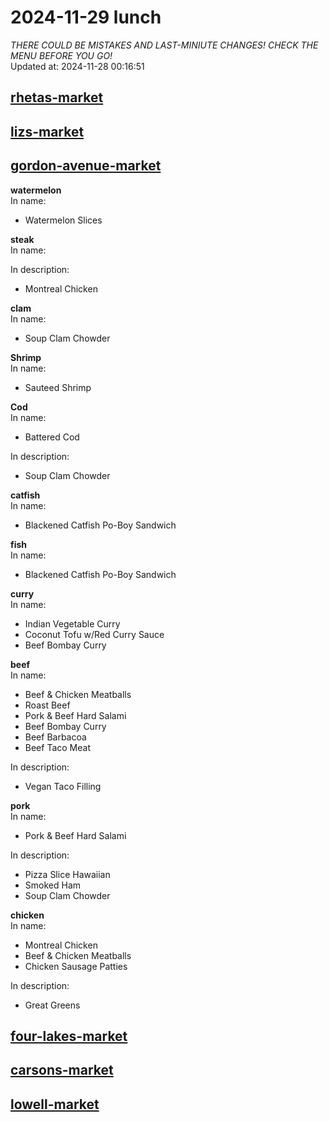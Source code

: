 # 2024-11-29 lunch  
*THERE COULD BE MISTAKES AND LAST-MINIUTE CHANGES! CHECK THE MENU BEFORE YOU GO!*  
Updated at: 2024-11-28 00:16:51  
## [rhetas-market](https://wisc-housingdining.nutrislice.com/menu/rhetas-market/lunch/2024-11-29)  
## [lizs-market](https://wisc-housingdining.nutrislice.com/menu/lizs-market/lunch/2024-11-29)  
## [gordon-avenue-market](https://wisc-housingdining.nutrislice.com/menu/gordon-avenue-market/lunch/2024-11-29)  
**watermelon**  
In name:   
 - Watermelon Slices  
  
**steak**  
In name:   
  
In description:   
 - Montreal Chicken  
  
**clam**  
In name:   
 - Soup Clam Chowder  
  
**Shrimp**  
In name:   
 - Sauteed Shrimp  
  
**Cod**  
In name:   
 - Battered Cod  
  
In description:   
 - Soup Clam Chowder  
  
**catfish**  
In name:   
 - Blackened Catfish Po-Boy Sandwich  
  
**fish**  
In name:   
 - Blackened Catfish Po-Boy Sandwich  
  
**curry**  
In name:   
 - Indian Vegetable Curry  
 - Coconut Tofu w/Red Curry Sauce  
 - Beef Bombay Curry  
  
**beef**  
In name:   
 - Beef & Chicken Meatballs  
 - Roast Beef  
 - Pork & Beef Hard Salami  
 - Beef Bombay Curry  
 - Beef Barbacoa  
 - Beef Taco Meat  
  
In description:   
 - Vegan Taco Filling  
  
**pork**  
In name:   
 - Pork & Beef Hard Salami  
  
In description:   
 - Pizza Slice Hawaiian  
 - Smoked Ham  
 - Soup Clam Chowder  
  
**chicken**  
In name:   
 - Montreal Chicken  
 - Beef & Chicken Meatballs  
 - Chicken Sausage Patties  
  
In description:   
 - Great Greens  
  
## [four-lakes-market](https://wisc-housingdining.nutrislice.com/menu/four-lakes-market/lunch/2024-11-29)  
## [carsons-market](https://wisc-housingdining.nutrislice.com/menu/carsons-market/lunch/2024-11-29)  
## [lowell-market](https://wisc-housingdining.nutrislice.com/menu/lowell-market/lunch/2024-11-29)  
  
